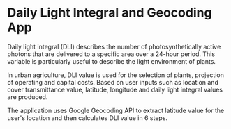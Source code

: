 # Daily Light Integral and Geocoding App

Daily light integral (DLI) describes the number of photosynthetically active photons that are delivered to a specific area over a 24-hour period. This variable is particularly useful to describe the light environment of plants.

In urban agriculture, DLI value is used for the selection of plants, projection of operating and capital costs. Based on user inputs such as location and cover transmittance value, latitude, longitude and daily light integral values are produced. 

The application uses Google Geocoding API to extract latitude value for the user's location and then calculates DLI value in 6 steps.


